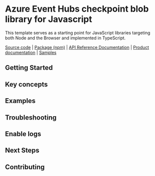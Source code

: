 # Azure Event Hubs checkpoint blob library for Javascript

This template serves as a starting point for JavaScript libraries targeting both Node and the Browser and implemented in TypeScript.

[Source code](https://github.com/Azure/azure-sdk-for-js/tree/master/sdk/eventhub/event-hubs/event-processor-host) | [Package (npm)](https://www.npmjs.com/package/@azure/eventhubs-checkpoint-blob) | [API Reference Documentation](https://azure.github.io/azure-sdk-for-js/event-processor-host/index.html) | [Product documentation](https://docs.microsoft.com/en-us/azure/event-hubs/event-hubs-event-processor-host) | [Samples](https://github.com/Azure/azure-sdk-for-js/tree/master/sdk/eventhub/event-hubs/event-processor-host/samples)

## Getting Started

## Key concepts

## Examples

## Troubleshooting

## Enable logs

## Next Steps

## Contributing
